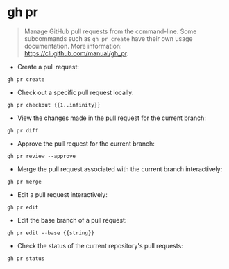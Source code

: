# gh pr

> Manage GitHub pull requests from the command-line.
> Some subcommands such as `gh pr create` have their own usage documentation.
> More information: <https://cli.github.com/manual/gh_pr>.

- Create a pull request:

`gh pr create`

- Check out a specific pull request locally:

`gh pr checkout {{1..infinity}}`

- View the changes made in the pull request for the current branch:

`gh pr diff`

- Approve the pull request for the current branch:

`gh pr review --approve`

- Merge the pull request associated with the current branch interactively:

`gh pr merge`

- Edit a pull request interactively:

`gh pr edit`

- Edit the base branch of a pull request:

`gh pr edit --base {{string}}`

- Check the status of the current repository's pull requests:

`gh pr status`
